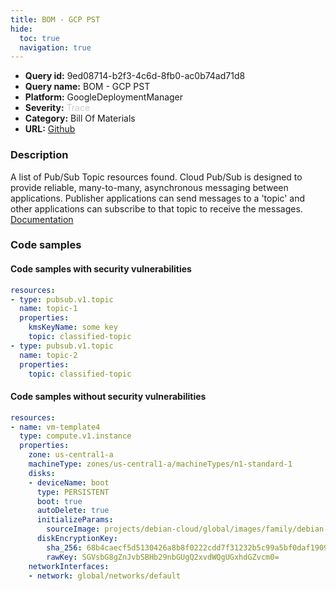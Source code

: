 ```yaml
---
title: BOM - GCP PST
hide:
  toc: true
  navigation: true
---
```


<style>
  .highlight .hll {
    background-color: #ff171742;
  }
  .md-content {
    max-width: 1100px;
    margin: 0 auto;
  }
</style>

-   **Query id:** 9ed08714-b2f3-4c6d-8fb0-ac0b74ad71d8
-   **Query name:** BOM - GCP PST
-   **Platform:** GoogleDeploymentManager
-   **Severity:** <span style="color:#CCC">Trace</span>
-   **Category:** Bill Of Materials
-   **URL:** [Github](https://github.com/Checkmarx/kics/tree/master/assets/queries/googleDeploymentManager/gcp_bom/pst)

### Description
A list of Pub/Sub Topic resources found. Cloud Pub/Sub is designed to provide reliable, many-to-many, asynchronous messaging between applications. Publisher applications can send messages to a 'topic' and other applications can subscribe to that topic to receive the messages.<br>
[Documentation](https://kics.io)

### Code samples
#### Code samples with security vulnerabilities
```yaml title="Postitive test num. 1 - yaml file" hl_lines="8 3"
resources:
- type: pubsub.v1.topic
  name: topic-1
  properties:
    kmsKeyName: some key
    topic: classified-topic
- type: pubsub.v1.topic
  name: topic-2
  properties:
    topic: classified-topic

```


#### Code samples without security vulnerabilities
```yaml title="Negative test num. 1 - yaml file"
resources:
- name: vm-template4
  type: compute.v1.instance
  properties:
    zone: us-central1-a
    machineType: zones/us-central1-a/machineTypes/n1-standard-1
    disks:
    - deviceName: boot
      type: PERSISTENT
      boot: true
      autoDelete: true
      initializeParams:
        sourceImage: projects/debian-cloud/global/images/family/debian-9
      diskEncryptionKey:
        sha_256: 68b4caecf5d5130426a8b8f0222cdd7f31232b5c99a5bf0daf19099e26e2ec29
        rawKey: SGVsbG8gZnJvbSBHb29nbGUgQ2xvdWQgUGxhdGZvcm0=
    networkInterfaces:
    - network: global/networks/default

```
